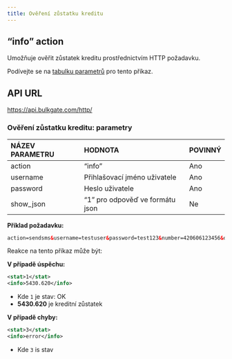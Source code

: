 ```yaml
---
title: Ověření zůstatku kreditu
---
```


## “info” action
Umožňuje ověřit zůstatek kreditu prostřednictvím HTTP požadavku. 

Podívejte se na [tabulku parametrů](#ověření-zůstatku-kreditu-parametry) pro tento příkaz.

## API URL
https://api.bulkgate.com/http/

### Ověření zůstatku kreditu: parametry
|NÁZEV PARAMETRU|	HODNOTA|	POVINNÝ|
|:--- |:--- |:--- |
|action|“info”|	Ano|
|username|	Přihlašovací jméno uživatele|	Ano|
|password|	Heslo uživatele	|Ano|
|show_json|	“1” pro odpověď ve formátu json	|Ne|

**Příklad požadavku:**
``` xml
action=sendsms&username=testuser&password=test123&number=420606123456&data=Ahoj
```

Reakce na tento příkaz může být:

**V případě úspěchu:**
``` xml
<stat>1</stat>
<info>5430.620</info>
```
- Kde `1` je stav: OK
- **5430.620** je kreditní zůstatek

**V případě chyby:**
``` xml
<stat>3</stat>
<info>error</info>
```
-	Kde `3` is stav 
